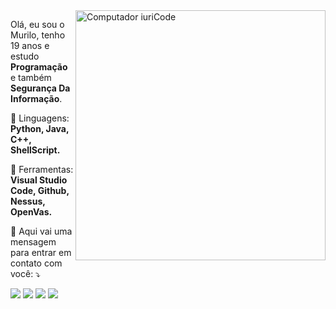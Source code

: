 <img src="https://raw.githubusercontent.com/MicaelliMedeiros/micaellimedeiros/master/image/computer-illustration.png" min-width="400px" max-width="400px" width="400px" align="right" alt="Computador iuriCode">

<p align="left"> 
  Olá, eu sou o Murilo, tenho 19 anos e estudo <strong>Programação</strong> e também <strong>Segurança Da Informação</strong>.<br>
</p>

<p align="left">
  🦄 Linguagens: <strong>Python, Java, C++, ShellScript.</strong>
</p>

<p align="left">
  💼 Ferramentas: <strong>Visual Studio Code, Github, Nessus, OpenVas.</strong>
</p>

<p align="left">
  💌 Aqui vai uma mensagem para entrar em contato com você: ⤵️
</p>

<p align="left">
  <a href="murilom676@gmail.com" alt="Gmail">
  <img src="https://img.shields.io/badge/-Gmail-FF0000?style=flat-square&labelColor=FF0000&logo=gmail&logoColor=white&link=murilom676@gmail.com" /></a>

  <a href="https://www.linkedin.com/in/murilo-martins-1b96871b4/" alt="Linkedin">
  <img src="https://img.shields.io/badge/-Linkedin-0e76a8?style=flat-square&logo=Linkedin&logoColor=white&link=https://www.linkedin.com/in/murilo-martins-1b96871b4/" /></a>

  <a href="https://www.facebook.com/murilo.martins.5268/" alt="Facebook">
  <img src="https://img.shields.io/badge/-Facebook-3b5998?style=flat-square&labelColor=3b5998&logo=facebook&logoColor=white&link=https://www.facebook.com/murilo.martins.5268/"/></a>

  <a href="https://www.instagram.com/murilo0x4d" alt="Instagram">
  <img src="https://img.shields.io/badge/-Instagram-DF0174?style=flat-square&labelColor=DF0174&logo=instagram&logoColor=white&link=https://www.instagram.com/murilo0x4d/"/></a>
</p>  
